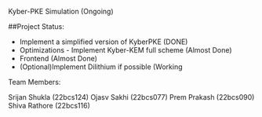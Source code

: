 Kyber-PKE Simulation (Ongoing)

##Project Status:

- Implement a simplified version of KyberPKE (DONE)
- Optimizations - Implement Kyber-KEM full scheme (Almost Done)
- Frontend (Almost Done)
- (Optional)Implement Dilithium if possible (Working

Team Members:

Srijan Shukla (22bcs124)
Ojasv Sakhi (22bcs077)
Prem Prakash (22bcs090)
Shiva Rathore (22bcs116)
